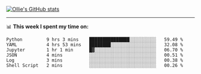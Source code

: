 <!--
**icedpanda/icedpanda** is a ✨ _special_ ✨ repository because its `README.md` (this file) appears on your GitHub profile.

Here are some ideas to get you started:

- 🔭 I’m currently working on ...
- 🌱 I’m currently learning ...
- 👯 I’m looking to collaborate on ...
- 🤔 I’m looking for help with ...
- 💬 Ask me about ...
- 📫 How to reach me: ...
- 😄 Pronouns: ...
- ⚡ Fun fact: ...
-->
[![Ollie's GitHub stats](https://github-readme-stats-icedpanda.vercel.app/api?username=icedpanda&count_private=true&show_icons=true)](https://github.com/icedpanda)

---
📊 **This week I spent my time on:**
<!--START_SECTION:waka-->

```text
Python         9 hrs 3 mins    ███████████████░░░░░░░░░░   59.49 %
YAML           4 hrs 53 mins   ████████░░░░░░░░░░░░░░░░░   32.08 %
Jupyter        1 hr 1 min      █▓░░░░░░░░░░░░░░░░░░░░░░░   06.70 %
JSON           4 mins          ░░░░░░░░░░░░░░░░░░░░░░░░░   00.51 %
Log            3 mins          ░░░░░░░░░░░░░░░░░░░░░░░░░   00.38 %
Shell Script   2 mins          ░░░░░░░░░░░░░░░░░░░░░░░░░   00.26 %
```

<!--END_SECTION:waka-->
